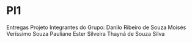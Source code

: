 # PI1
Entregas Projeto 
Integrantes do Grupo:
Danilo Ribeiro de Souza
Moisés Veríssimo Souza
Pauliane Ester Silveira
Thayná de Souza Silva
